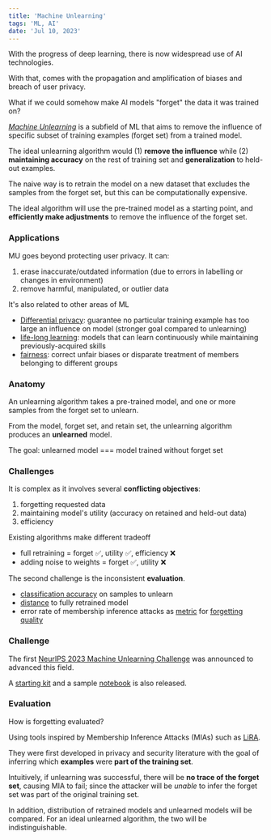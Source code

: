 ```yaml
---
title: 'Machine Unlearning'
tags: 'ML, AI'
date: 'Jul 10, 2023'
---
```


With the progress of deep learning, there is now widespread use of AI technologies.

With that, comes with the propagation and amplification of biases and breach of user privacy.

What if we could somehow make AI models "forget" the data it was trained on?

[_Machine Unlearning_](https://ai.googleblog.com/2023/06/announcing-first-machine-unlearning.html) is a subfield of ML that aims to remove the influence of specific subset of training examples (forget set) from a trained model.

The ideal unlearning algorithm would (1) **remove the influence** while (2) **maintaining accuracy** on the rest of training set and **generalization** to held-out examples.

The naive way is to retrain the model on a new dataset that excludes the samples from the forget set, but this can be computationally expensive.

The ideal algorithm will use the pre-trained model as a starting point, and **efficiently make adjustments** to remove the influence of the forget set.

### Applications

MU goes beyond protecting user privacy. It can:

1. erase inaccurate/outdated information (due to errors in labelling or changes in environment)
2. remove harmful, manipulated, or outlier data

It's also related to other areas of ML

- [Differential privacy](https://en.wikipedia.org/wiki/Differential_privacy?useskin=vector): guarantee no particular training example has too large an influence on model (stronger goal compared to unlearning)
- [life-long learning](https://arxiv.org/abs/1802.07569): models that can learn continuously while maintaining previously-acquired skills
- [fairness](https://tinyurl.com/28g452mh): correct unfair biases or disparate treatment of members belonging to different groups

### Anatomy

An unlearning algorithm takes a pre-trained model, and one or more samples from the forget set to unlearn.

From the model, forget set, and retain set, the unlearning algorithm produces an **unlearned** model.

The goal: unlearned model === model trained without forget set

### Challenges

It is complex as it involves several **conflicting objectives**:

1. forgetting requested data
1. maintaining model's utility (accuracy on retained and held-out data)
1. efficiency

Existing algorithms make different tradeoff

- full retraining = forget ✅, utility ✅, efficiency ❌
- adding noise to weights = forget ✅, utility ❌

The second challenge is the inconsistent **evaluation**.

- [classification accuracy](https://arxiv.org/abs/1911.04933) on samples to unlearn
- [distance](https://proceedings.mlr.press/v119/wu20b.html) to fully retrained model
- error rate of membership inference attacks as [metric](https://arxiv.org/abs/2302.09880) for [forgetting](https://arxiv.org/abs/2010.10981) [quality](https://arxiv.org/abs/2005.02205)

### Challenge

The first [NeurIPS 2023 Machine Unlearning Challenge](https://unlearning-challenge.github.io/) was announced to advanced this field.

A [starting kit](https://github.com/unlearning-challenge/starting-kit) and a sample [notebook](https://nbviewer.org/github/unlearning-challenge/starting-kit/blob/main/unlearning-CIFAR10.ipynb) is also released.

### Evaluation

How is forgetting evaluated?

Using tools inspired by Membership Inference Attacks (MIAs) such as [LiRA](https://arxiv.org/abs/2112.03570).

They were first developed in privacy and security literature with the goal of inferring which **examples** were **part of the training set**.

Intuitively, if unlearning was successful, there will be **no trace of the forget set**, causing MIA to fail; since the attacker will be _unable_ to infer the forget set was part of the original training set.

In addition, distribution of retrained models and unlearned models will be compared. For an ideal unlearned algorithm, the two will be indistinguishable.
